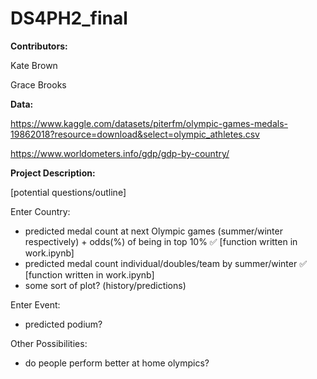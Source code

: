 # DS4PH2_final

**Contributors:**

Kate Brown

Grace Brooks

**Data:**

https://www.kaggle.com/datasets/piterfm/olympic-games-medals-19862018?resource=download&select=olympic_athletes.csv

https://www.worldometers.info/gdp/gdp-by-country/

**Project Description:**

[potential questions/outline]

Enter Country:

- predicted medal count at next Olympic games (summer/winter respectively) + odds(%) of being in top 10% ✅ [function written in work.ipynb]
- predicted medal count individual/doubles/team by summer/winter ✅ [function written in work.ipynb]
- some sort of plot? (history/predictions)
  
Enter Event:

- predicted podium?
  
Other Possibilities:

- do people perform better at home olympics?
